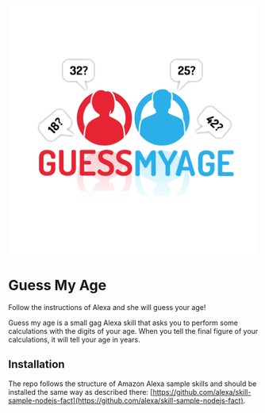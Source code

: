 ![Guess My Age logo](docs/guessMyAge512x512.png)

# Guess My Age
  
Follow the instructions of Alexa and she will guess your age!

Guess my age is a small gag Alexa skill that asks you to perform some calculations with the digits of your age. When you tell the final figure of your calculations, it will tell your age in years.

## Installation

The repo follows the structure of Amazon Alexa sample skills and should be installed the same way as described there: [https://github.com/alexa/skill-sample-nodejs-fact](https://github.com/alexa/skill-sample-nodejs-fact).

